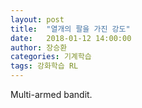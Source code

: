 ```yaml
---
layout: post
title:  "열개의 팔을 가진 강도"
date:   2018-01-12 14:00:00
author: 장승환
categories: 기계학습
tags: 강화학습 RL
---
```


Multi-armed bandit. 
